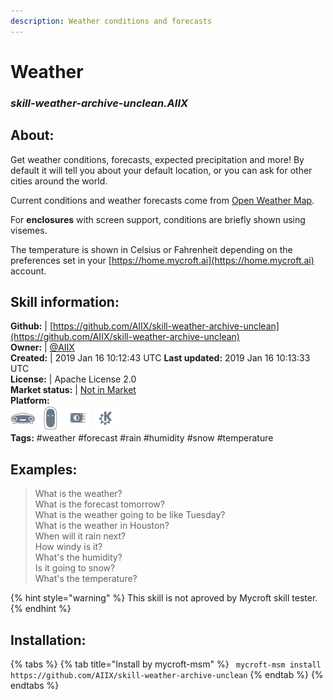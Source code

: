 ```yaml
---    
description: Weather conditions and forecasts  
---    
```

# Weather  
### _skill-weather-archive-unclean.AIIX_  
## About:  
Get weather conditions, forecasts, expected precipitation and more!  By default it will tell
you about your default location, or you can ask for other cities around the world.

Current conditions and weather forecasts come from [Open Weather Map](https://openweathermap.org).

For **enclosures** with screen support, conditions are briefly shown using visemes.

The temperature is shown in Celsius or Fahrenheit depending on the preferences set in your [https://home.mycroft.ai](https://home.mycroft.ai) account.

## Skill information:  
**Github:** | [https://github.com/AIIX/skill-weather-archive-unclean](https://github.com/AIIX/skill-weather-archive-unclean)  
**Owner:** | [@AIIX](https://github.com/AIIX)  
**Created:** | 2019 Jan 16 10:12:43 UTC  **Last updated:** 2019 Jan 16 10:13:33 UTC  
**License:** | Apache License 2.0  
**Market status:** | [Not in Market](https://market.mycroft.ai/skill/)  
**Platform:**  
 ![](../.gitbook/assets/mark-1-icon.png)  ![](../.gitbook/assets/mark-2-icon.png)  ![](../.gitbook/assets/picroft-icon.png)  ![](../.gitbook/assets/kde.png)   
**Tags:** \#weather \#forecast \#rain \#humidity \#snow \#temperature   
## Examples:  
> What is the weather?  
> What is the forecast tomorrow?  
> What is the weather going to be like Tuesday?  
> What is the weather in Houston?  
> When will it rain next?  
> How windy is it?  
> What's the humidity?  
> Is it going to snow?  
> What's the temperature?  
  
{% hint style="warning" %}
This skill is not aproved by Mycroft skill tester.
{% endhint %}
    
## Installation:  
{% tabs %}
{% tab title="Install by mycroft-msm" %}
``` mycroft-msm install https://github.com/AIIX/skill-weather-archive-unclean```
{% endtab %}
  {% endtabs %}
  